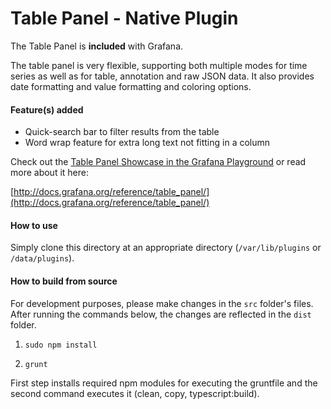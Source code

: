 # Table Panel - Native Plugin

The Table Panel is **included** with Grafana.

The table panel is very flexible, supporting both multiple modes for time series as well as for table, annotation and raw JSON data. It also provides date formatting and value formatting and coloring options.

#### Feature(s) added

* Quick-search bar to filter results from the table
* Word wrap feature for extra long text not fitting in a column

Check out the [Table Panel Showcase in the Grafana Playground](http://play.grafana.org/dashboard/db/table-panel-showcase) or read more about it here:

[http://docs.grafana.org/reference/table_panel/](http://docs.grafana.org/reference/table_panel/)

#### How to use

Simply clone this directory at an appropriate directory (`/var/lib/plugins` or `/data/plugins`).

#### How to build from source

For development purposes, please make changes in the `src` folder's files. After running the commands below, the changes are reflected in the `dist` folder.

1.  `sudo npm install`

2.  `grunt`

First step installs required npm modules for executing the gruntfile and the second command executes it (clean, copy, typescript:build).
